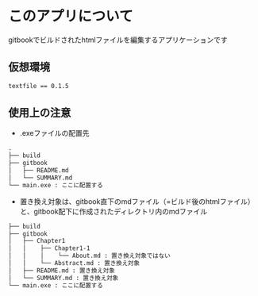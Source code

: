 # このアプリについて

gitbookでビルドされたhtmlファイルを編集するアプリケーションです

## 仮想環境

```txt
textfile == 0.1.5
```

## 使用上の注意

- .exeファイルの配置先

```txt
.
├── build
├── gitbook
│   ├── README.md
│   └── SUMMARY.md
└── main.exe : ここに配置する
```

- 置き換え対象は、gitbook直下のmdファイル（=ビルド後のhtmlファイル）と、gitbook配下に作成されたディレクトリ内のmdファイル

```txt
├── build
├── gitbook
│   ├── Chapter1
│   │    ├── Chapter1-1
│   │    │    └── About.md : 置き換え対象ではない
│   │    └── Abstract.md : 置き換え対象
│   ├── README.md : 置き換え対象
│   └── SUMMARY.md : 置き換え対象
└── main.exe : ここに配置する
```
